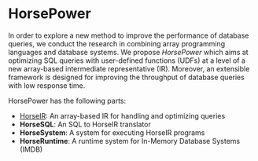# HorsePower

In order to explore a new method to improve the performance of database
queries, we conduct the research in combining array programming languages and
database systems.
We propose *HorsePower* which aims at optimizing SQL queries with user-defined
functions (UDFs) at a level of a new array-based intermediate representative (IR).
Moreover, an extensible framework is designed for improving the throughput of
database queries with low response time.

HorsePower has the following parts:

- [HorseIR](horseir/spec.md): An array-based IR for handling and optimizing queries
- **HorseSQL**:     An SQL to HorseIR translator
- **HorseSystem**:  A system for executing HorseIR programs
- **HorseRuntime**: A runtime system for In-Memory Database Systems (IMDB)

